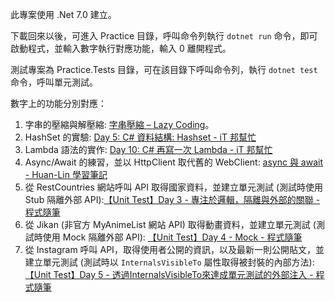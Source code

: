 此專案使用 .Net 7.0 建立。

下載回來以後，可進入 Practice 目錄，呼叫命令列執行 `dotnet run` 命令，即可啟動程式，並輸入數字執行對應功能，輸入 0 離開程式。

測試專案為 Practice.Tests 目錄，可在該目錄下呼叫命令列，執行 `dotnet test` 命令，呼叫單元測試。

數字上的功能分別對應：

1. 字串的壓縮與解壓縮: [字串壓縮 – Lazy Coding](https://b6land.github.io/String_Compression/)。
2. HashSet 的實驗: [Day 5: C# 資料結構: Hashset - iT 邦幫忙](https://ithelp.ithome.com.tw/articles/10322215)
3. Lambda 語法的實作: [Day 10: C# 再寫一次 Lambda - iT 邦幫忙](https://ithelp.ithome.com.tw/articles/10326389)
4. Async/Await 的練習，並以 HttpClient 取代舊的 WebClient: [async 與 await - Huan-Lin 學習筆記](https://www.huanlintalk.com/2016/01/async-and-await.html)
5. 從 RestCountries 網站呼叫 API 取得國家資料，並建立單元測試 (測試時使用 Stub 隔離外部 API):[【Unit Test】Day 3 - 專注於邏輯，隔離與外部的關聯 - 程式隨筆](https://toyo0103.github.io/2017/04/19/【Unit-Test】Day-3-專注於邏輯，隔離與外部的關聯/)
6. 從 Jikan (非官方 MyAnimeList 網站 API) 取得動畫資料，並建立單元測試 (測試時使用 Mock 隔離外部 API): [【Unit Test】Day 4 - Mock - 程式隨筆](https://toyo0103.github.io/2017/04/20/【Unit-Test】Day-4-Mock/)
7. 從 Instagram 呼叫 API，取得使用者公開的資訊，以及最新一則公開貼文，並建立單元測試 (測試時以 `InternalsVisibleTo` 屬性取得被封裝的內部方法): [【Unit Test】Day 5 - 透過InternalsVisibleTo來達成單元測試的外部注入 - 程式隨筆](https://toyo0103.github.io/2017/04/21/【Unit-Test】Day-5-透過InternalsVisibleTo來達成單元測試的外部注入/)